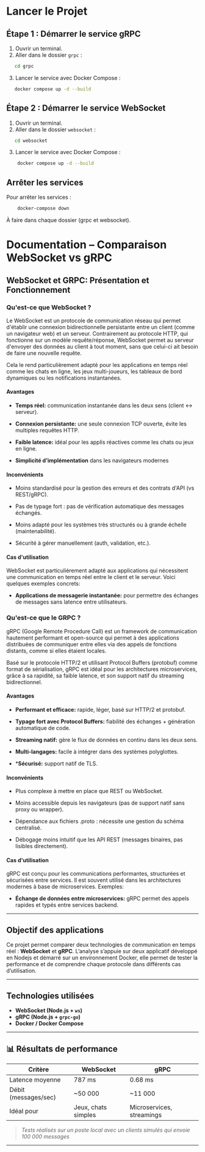 
# Lancer le Projet

## Étape 1 : Démarrer le service gRPC

1. Ouvrir un terminal.
2. Aller dans le dossier `grpc` :

```bash
   cd grpc
```

3. Lancer le service avec Docker Compose :

```bash
   docker compose up -d --build
```

## Étape 2 : Démarrer le service WebSocket

1. Ouvrir un terminal.
2. Aller dans le dossier `websocket` :

```bash
   cd websocket
```

3. Lancer le service avec Docker Compose :

```bash
    docker compose up -d --build
```

## Arrêter les services

Pour arrêter les services :

```bash
    docker-compose down
```

À faire dans chaque dossier (grpc et websocket).


# Documentation – Comparaison WebSocket vs gRPC

## WebSocket et GRPC: Présentation et Fonctionnement

### Qu'est-ce que WebSocket ?

Le WebSocket est un protocole de communication réseau qui permet d'établir une connexion bidirectionnelle persistante entre un client (comme un navigateur web) et un serveur. Contrairement au protocole HTTP, qui fonctionne sur un modèle requête/réponse, WebSocket permet au serveur d'envoyer des données au client à tout moment, sans que celui-ci ait besoin de faire une nouvelle requête.

Cela le rend particulièrement adapté pour les applications en temps réel comme les chats en ligne, les jeux multi-joueurs, les tableaux de bord dynamiques ou les notifications instantanées.

#### Avantages 

- **Temps réel:** communication instantanée dans les deux sens (client ↔ serveur).

- **Connexion persistante:** une seule connexion TCP ouverte, évite les multiples requêtes HTTP.

- **Faible latence:** idéal pour les applis réactives comme les chats ou jeux en ligne.

- **Simplicité d’implémentation** dans les navigateurs modernes

#### Inconvénients

- Moins standardisé pour la gestion des erreurs et des contrats d'API (vs REST/gRPC).

- Pas de typage fort : pas de vérification automatique des messages échangés.

- Moins adapté pour les systèmes très structurés ou à grande échelle (maintenabilité).

- Sécurité à gérer manuellement (auth, validation, etc.).

#### Cas d'utilisation

WebSocket est particulièrement adapté aux applications qui nécessitent une communication en temps réel entre le client et le serveur. Voici quelques exemples concrets:

- **Applications de messagerie instantanée:** pour permettre des échanges de messages sans latence entre utilisateurs.

### Qu'est-ce que le GRPC ?

gRPC (Google Remote Procedure Call) est un framework de communication hautement performant et open-source qui permet à des applications distribuées de communiquer entre elles via des appels de fonctions distants, comme si elles étaient locales.

Basé sur le protocole HTTP/2 et utilisant Protocol Buffers (protobuf) comme format de sérialisation, gRPC est idéal pour les architectures microservices, grâce à sa rapidité, sa faible latence, et son support natif du streaming bidirectionnel.

#### Avantages 

- **Performant et efficace:** rapide, léger, basé sur HTTP/2 et protobuf.

- **Typage fort avec Protocol Buffers:** fiabilité des échanges + génération automatique de code.

- **Streaming natif:** gère le flux de données en continu dans les deux sens.

- **Multi-langages:** facile à intégrer dans des systèmes polyglottes.

- ***Sécurisé:** support natif de TLS.

#### Inconvénients

- Plus complexe à mettre en place que REST ou WebSocket.

- Moins accessible depuis les navigateurs (pas de support natif sans proxy ou wrapper).

- Dépendance aux fichiers .proto : nécessite une gestion du schéma centralisé.

- Débogage moins intuitif que les API REST (messages binaires, pas lisibles directement).

#### Cas d'utilisation

gRPC est conçu pour les communications performantes, structurées et sécurisées entre services. Il est souvent utilisé dans les architectures modernes à base de microservices. Exemples:

- **Échange de données entre microservices:** gRPC permet des appels rapides et typés entre services backend.

---

## Objectif des applications

Ce projet permet comparer deux technologies de communication en temps réel : **WebSocket** et **gRPC**. L’analyse s’appuie sur deux applicatif développé en Nodejs et démarré sur un environnement Docker, elle permet de tester la performance et de comprendre chaque protocole dans différents cas d’utilisation.


---


## Technologies utilisées

- **WebSocket (Node.js + `ws`)**
- **gRPC (Node.js + `grpc-go`)**
- **Docker / Docker Compose**

---


## 📊 Résultats de performance

| Critère                   | WebSocket            | gRPC                      |
|--------------------------|----------------------|---------------------------|
| Latence moyenne          | 787 ms               | 0.68 ms                  |
| Débit (messages/sec)     | ~50 000              | ~11 000                   |
| Idéal pour               | Jeux, chats simples  | Microservices, streamings  |

> _Tests réalisés sur un poste local avec un clients simulés qui envoie 100 000 messages_

---

